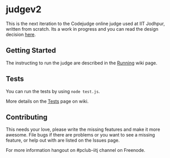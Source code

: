 judgev2
=======

This is the next iteration to the Codejudge online judge used at IIT Jodhpur, written from scratch. Its a work in progress and you can read the design decision [here](https://github.com/sankha93/judgev2/wiki/Design).

Getting Started
---------------
The instructing to run the judge are described in the [Running](https://github.com/sankha93/judgev2/wiki/Running) wiki page.

Tests
-----
You can run the tests by using `node test.js`.

More details on the [Tests](https://github.com/sankha93/judgev2/wiki/Tests) page on wiki.

Contributing
------------
This needs your love, please write the missing features and make it more awesome. File bugs if there are problems or you want to see a missing feature, or help out with are listed on the Issues page.

For more information hangout on #pclub-iitj channel on Freenode.
